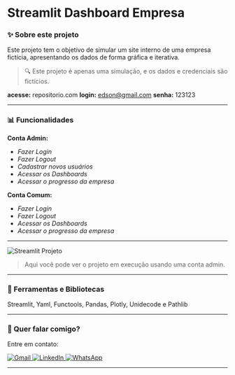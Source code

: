 # Streamlit Dashboard Empresa

### ✨ Sobre este projeto

Este projeto tem o objetivo de simular um site interno de uma empresa fictícia, apresentando os dados de forma gráfica e iterativa.
> 🔍 Este projeto é apenas uma simulação, e os dados e credenciais são fictícios.

**acesse:** repositorio.com
**login:** edson@gmail.com
**senha:** 123123

---

### 📊 Funcionalidades

**Conta Admin:**

- *Fazer Login*
- *Fazer Logout*
- *Cadastrar novos usuários*
- *Acessar os Dashboards*
- *Acessar o progresso da empresa*

**Conta Comum:**

- *Fazer Login*
- *Fazer Logout*
- *Acessar os Dashboards*
- *Acessar o progresso da empresa*

---

<img src="projeto.gif" alt="Streamlit Projeto">

> Aqui você pode ver o projeto em execução usando uma conta admin.

---

### 🚀 Ferramentas e Bibliotecas

Streamlit, Yaml, Functools, Pandas, Plotly, Unidecode e Pathlib

---

### 💌 Quer falar comigo?

Entre em contato:

<p align="left">  
<a href="mailto:edsoncarvalhointuria@gmail.com" title="Gmail">  
  <img src="https://img.shields.io/badge/-Gmail-FF0000?style=flat-square&labelColor=FF0000&logo=gmail&logoColor=white" alt="Gmail"/>  
</a>  
<a href="#" title="LinkedIn">  
  <img src="https://img.shields.io/badge/-LinkedIn-0e76a8?style=flat-square&logo=linkedin&logoColor=white" alt="LinkedIn"/>  
</a>  
<a href="https://wa.me/5511962400219" title="WhatsApp">  
  <img src="https://img.shields.io/badge/-WhatsApp-25d366?style=flat-square&labelColor=25d366&logo=whatsapp&logoColor=white" alt="WhatsApp"/>  
</a>  
</p>

---
